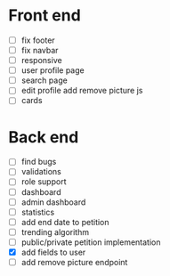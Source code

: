 # Front end
- [ ] fix footer
- [ ] fix navbar
- [ ] responsive
- [ ] user profile page
- [ ] search page
- [ ] edit profile add remove picture js
- [ ] cards

# Back end
- [ ] find bugs
- [ ] validations
- [ ] role support
- [ ] dashboard
- [ ] admin dashboard
- [ ] statistics
- [ ] add end date to petition
- [ ] trending algorithm
- [ ] public/private petition implementation
- [X] add fields to user
- [ ] add remove picture endpoint
